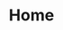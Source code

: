 ---
title: Home
hide_title: true
sections:
  - section_id: hero
    type: section_hero
    title: 'Hi, I''m Trevor.'
    content: >-
      This is a small list of projects I've worked on.
  - section_id: latest-projects
    type: section_portfolio
    layout_style: mosaic
    title: Portfolio
    subtitle: ''
    projects_number: 8
layout: advanced
---